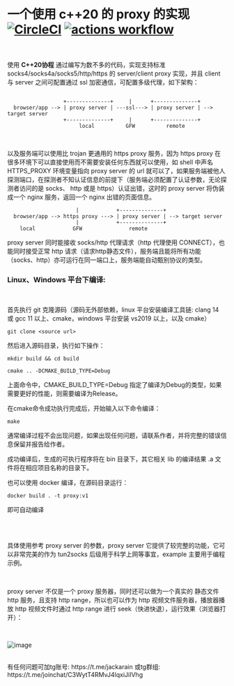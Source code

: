 一个使用 c++20 的 proxy 的实现
<BR>
[![CircleCI](https://dl.circleci.com/status-badge/img/gh/Jackarain/proxy/tree/master.svg?style=shield)](https://dl.circleci.com/status-badge/redirect/gh/Jackarain/proxy/tree/master)
[![actions workflow](https://github.com/jackarain/proxy/actions/workflows/Build.yml/badge.svg)](https://github.com/Jackarain/proxy/actions)
<BR>
<BR>
=======================================

使用 **C++20协程** 通过编写为数不多的代码，实现支持标准 socks4/socks4a/socks5/http/https 的 server/client proxy 实现，并且 client 与 server 之间可配置通过 ssl 加密通信，可配置多级代理，如下架构：
<BR>

~~~

                  +--------------+     |      +--------------+
  browser/app --> | proxy server | ---ssl---> | proxy server | --> target server
                  +--------------+     |      +--------------+
                       local          GFW          remote
~~~
<BR>

以及服务端可以使用比 trojan 更通用的 https proxy 服务，因为 https proxy 在很多环境下可以直接使用而不需要安装任何东西就可以使用，如 shell 中声名 HTTPS_PROXY 环境变量指向 proxy server 的 url 就可以了，如果服务端被他人探测端口，在探测者不知认证信息的前提下（服务端必须配置了认证参数，无论探测者访问的是 socks、 http 或是 https）认证出错，这时的 proxy server 将伪装成一个 nginx 服务，返回一个 nginx 出错的页面信息。
<BR>

~~~
                      |            +--------------+
  browser/app --> https proxy ---> | proxy server | --> target server
                      |            +--------------+
    local            GFW               remote
~~~

proxy server 同时能接收 socks/http 代理请求（http 代理使用 CONNECT），也能同时接受正常 http 请求（请求http静态文件），服务端且能将所有功能（socks、http）亦可运行在同一端口上，服务端能自动甄别协议的类型。
<BR>

### Linux、Windows 平台下编译:

<br>

首先执行 git 克隆源码（源码无外部依赖，linux 平台安装编译工具链: clang 14 或 gcc 11 以上、cmake，windows 平台安装 vs2019 以上，以及 cmake）

```
git clone <source url>
```

然后进入源码目录，执行如下操作：

```
mkdir build && cd build
```
```
cmake .. -DCMAKE_BUILD_TYPE=Debug
```

上面命令中，CMAKE_BUILD_TYPE=Debug 指定了编译为Debug的类型，如果需要更好的性能，则需要编译为Release。

在cmake命令成功执行完成后，开始输入以下命令编译：

```
make
```

通常编译过程不会出现问题，如果出现任何问题，请联系作者，并将完整的错误信息保留并报告给作者。

成功编译后，生成的可执行程序将在 bin 目录下，其它相关 lib 的编译结果 .a 文件将在相应项目名称的目录下。

也可以使用 docker 编译，在源码目录运行：

```
docker build . -t proxy:v1
```

即可自动编译

<BR>
<BR>

具体使用参考 proxy server 的参数，proxy server 它提供了较完整的功能，它可以非常完美的作为 tun2socks 后级用于科学上网等事宜，example 主要用于编程示例。

<BR>

proxy server 不仅是一个 proxy 服务器，同时还可以做为一个真实的 静态文件 http 服务，且支持 http range，所以也可以作为 http 视频文件服务器，播放器播放 http 视频文件时通过 http range 进行 seek（快进快退），运行效果（浏览器打开）：

<BR>

![image](https://user-images.githubusercontent.com/378220/211153949-74a84038-f899-4e48-99c7-bd6af6bef82d.png)


<BR>
有任何问题可加tg账号: https://t.me/jackarain 或tg群组: https://t.me/joinchat/C3WytT4RMvJ4lqxiJiIVhg
